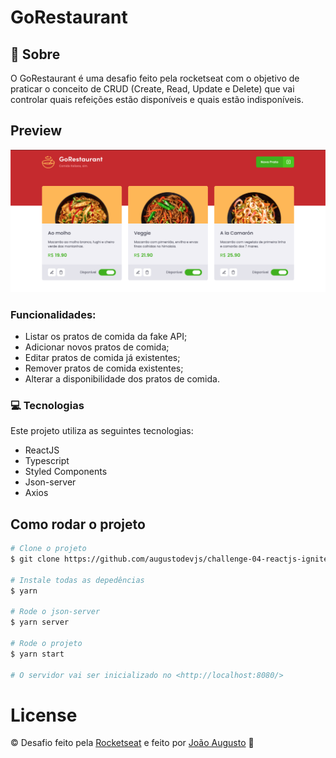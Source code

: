 # GoRestaurant

## :rocket: Sobre

<p>O GoRestaurant é uma desafio feito pela rocketseat com o objetivo de praticar o conceito de CRUD (Create, Read, Update e Delete) que vai controlar quais refeições estão disponíveis e quais estão indisponíveis.

## Preview

<img src=".github/photo.png">

### Funcionalidades:

- Listar os pratos de comida da fake API;
- Adicionar novos pratos de comida;
- Editar pratos de comida já existentes;
- Remover pratos de comida existentes;
- Alterar a disponibilidade dos pratos de comida.
  
### :computer: Tecnologias
Este projeto utiliza as seguintes tecnologias:

- ReactJS
- Typescript
- Styled Components
- Json-server
- Axios

## Como rodar o projeto
```bash
# Clone o projeto
$ git clone https://github.com/augustodevjs/challenge-04-reactjs-ignite

# Instale todas as depedências
$ yarn

# Rode o json-server
$ yarn server

# Rode o projeto
$ yarn start

# O servidor vai ser inicializado no <http://localhost:8080/>
```

# License
© Desafio feito pela [Rocketseat](https://www.linkedin.com/school/rocketseat/) e feito por [João Augusto](https://www.linkedin.com/in/joaoaugustodevjs/) 🤝
